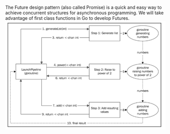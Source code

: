 The Future design pattern (also called Promise) is a quick and easy way to achieve concurrent structures for asynchronous programming. We will take advantage of first class functions in Go to develop Futures.
![future](z02_pipeline.png)